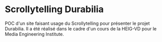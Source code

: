 # Scrollytelling Durabilia

POC d'un site faisant usage du Scrollytelling pour présenter le projet Durabilia. Il a été réalisé dans le cadre d'un cours de la HEIG-VD pour le Media Engineering Institute.